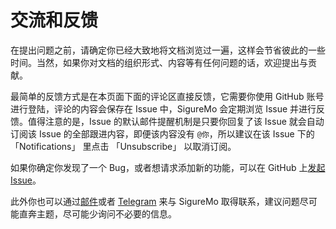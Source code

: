 # 交流和反馈

在提出问题之前，请确定你已经大致地将文档浏览过一遍，这样会节省彼此的一些时间。当然，如果你对文档的组织形式、内容等有任何问题的话，欢迎提出与贡献。

最简单的反馈方式是在本页面下面的评论区直接反馈，它需要你使用 GitHub 账号进行登陆，评论的内容会保存在 Issue 中，SigureMo 会定期浏览 Issue 并进行反馈。值得注意的是，Issue 的默认邮件提醒机制是只要你回复了该 Issue 就会自动订阅该 Issue 的全部跟进内容，即便该内容没有 `@你`，所以建议在该 Issue 下的 「Notifications」 里点击 「Unsubscribe」 以取消订阅。

如果你确定你发现了一个 Bug，或者想请求添加新的功能，可以在 GitHub 上[发起 Issue](https://github.com/SigureMo/bilili/issues/)。

此外你也可以通过[邮件](mailto:sigure.qaq@gmail.com)或者 [Telegram](https://t.me/SigureMo) 来与 SigureMo 取得联系，建议问题尽可能直奔主题，尽可能少询问不必要的信息。

<Vssue title="Feedback" />
